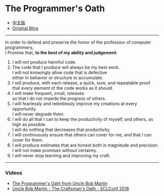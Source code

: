 # The Programmer's Oath

- [中文版](README-CN.md)
- [Original Blog](https://blog.cleancoder.com/uncle-bob/2015/11/18/TheProgrammersOath.html)

------

In order to defend and preserve the honor of the profession of computer programmers, <br>
I Promise that, **to the best of my ability and judgement**:

1. I will not produce harmful code.
2. The code that I produce will always be my best work. <br>
   I will not knowingly allow code that is defective <br>
   either in behavior or structure to accumulate.
3. I will produce, with each release, a quick, sure, and repeatable proof <br>
   that every element of the code works as it should.
4. I will make frequent, small, releases <br>
   so that I do not impede the progress of others.
5. I will fearlessly and relentlessly improve my creations at every opportunity. <br>
   I will never degrade them.
6. I will do all that I can to keep the productivity of myself, and others, as high as possible. <br>
   I will do nothing that decreases that productivity.
7. I will continuously ensure that others can cover for me, and that I can cover for them.
8. I will produce estimates that are honest both in magnitude and precision. <br>
   I will not make promises without certainty.
9. I will never stop learning and improving my craft.

------

### Videos

- [The Programmer's Oath from Uncle Bob Martin](https://www.youtube.com/watch?v=2xSjD8PXjFg&list=PLWKjhJtqVAbn5emQ3RRG8gEBqkhf_5vxD)
- [Uncle Bob Martin - The Craftsman's Oath - SCLConf 2018](https://www.youtube.com/watch?v=17vTLSkXTOo)
